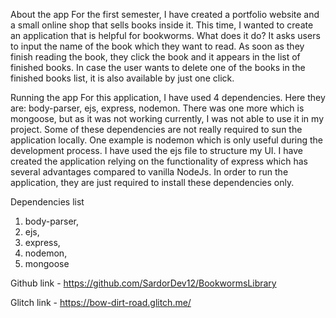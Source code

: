 About the app
For the first semester, I have created a portfolio website and a small online shop that sells books inside it. This time, I wanted to create an application that is helpful for bookworms. What does it do? It asks users to input the name of the book which they want to read. As soon as they finish reading the book, they click the book and it appears in the list of finished books. In case the user wants to delete one of the books in the finished books list, it is also available by just one click. 

Running the app
For this application, I have used 4 dependencies. Here they are: body-parser, ejs, express, nodemon. There was one more which is mongoose, but as it was not working currently, I was not able to use it in my project. Some of these dependencies are not really required to sun the application locally. One example is nodemon which is only useful during the development process. I have used the ejs file to structure my UI. I have created the application relying on the functionality of express which has several advantages compared to vanilla NodeJs. In order to run the application, they are just required to install these dependencies only.

Dependencies list
1. body-parser,
2. ejs,
3. express,
4. nodemon,
5. mongoose


Github link - https://github.com/SardorDev12/BookwormsLibrary

Glitch link - https://bow-dirt-road.glitch.me/